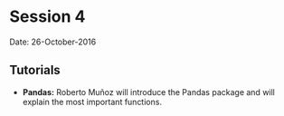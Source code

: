 # Session 4

Date: 26-October-2016

## Tutorials

- **Pandas:** Roberto Muñoz will introduce the Pandas package and will explain the most important functions.
